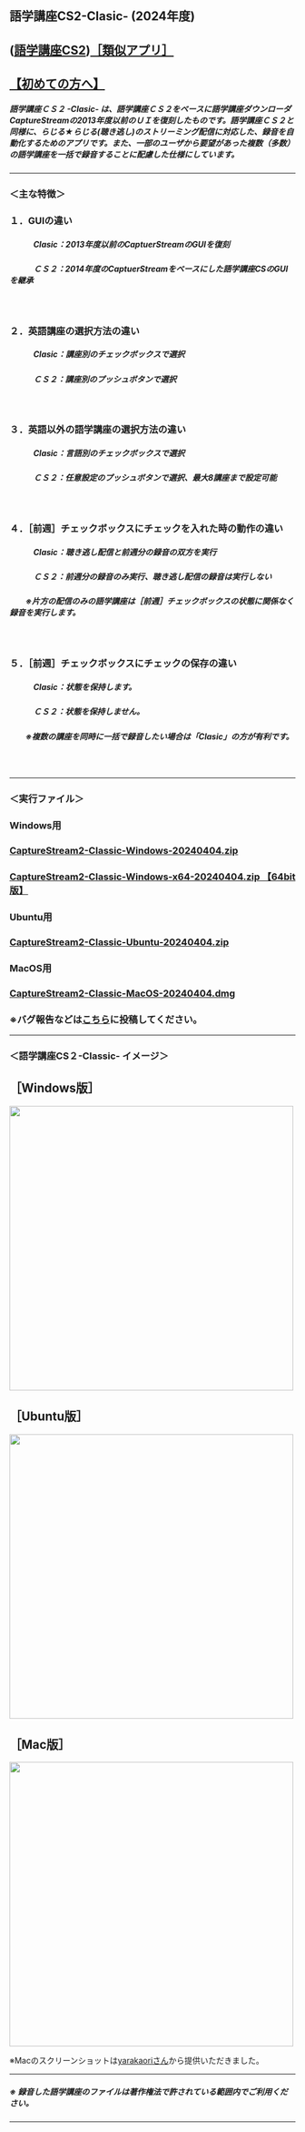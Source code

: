 ## 語学講座CS2-Clasic- (2024年度)    
## ([語学講座CS2](https://csreviser.github.io/CaptureStream2/))[［類似アプリ］](https://csreviser.github.io/CaptureStream2/application)          
## [【初めての方へ】](https://csreviser.github.io/CaptureStream2/introduction)
##### 語学講座ＣＳ２ -Clasic- は、語学講座ＣＳ２をベースに語学講座ダウンローダCaptureStreamの2013年度以前のＵＩを復刻したものです。語学講座ＣＳ２と同様に、らじる★らじる(聴き逃し)のストリーミング配信に対応した、録音を自動化するためのアプリです。また、一部のユーザから要望があった複数（多数）の語学講座を一括で録音することに配慮した仕様にしています。
***
### ＜主な特徴＞
### １．GUIの違い
##### 　　　Clasic：2013年度以前のCaptuerStreamのGUIを復刻
##### 　　　ＣＳ２：2014年度のCaptuerStreamをベースにした語学講座CSのGUIを継承
##### 　
### ２．英語講座の選択方法の違い
##### 　　　Clasic：講座別のチェックボックスで選択
##### 　　　ＣＳ２：講座別のプッシュボタンで選択
##### 　
### ３．英語以外の語学講座の選択方法の違い
##### 　　　Clasic：言語別のチェックボックスで選択
##### 　　　ＣＳ２：任意設定のプッシュボタンで選択、最大8講座まで設定可能
##### 　
### ４．［前週］チェックボックスにチェックを入れた時の動作の違い
##### 　　　Clasic：聴き逃し配信と前週分の録音の双方を実行
##### 　　　ＣＳ２：前週分の録音のみ実行、聴き逃し配信の録音は実行しない
##### 　　※片方の配信のみの語学講座は［前週］チェックボックスの状態に関係なく録音を実行します。　
##### 　
### ５．［前週］チェックボックスにチェックの保存の違い
##### 　　　Clasic：状態を保持します。
##### 　　　ＣＳ２：状態を保持しません。

##### 　　※複数の講座を同時に一括で録音したい場合は「Clasic」の方が有利です。
###    　　　　　　　        
***
### ＜実行ファイル＞
### Windows用
### [CaptureStream2-Classic-Windows-20240404.zip](https://github.com/CSReviser/CaptureStream2-Classic/releases/download/20240404/CaptureStream2-Classic-Windows-20240404.zip)
### [CaptureStream2-Classic-Windows-x64-20240404.zip 【64bit版】](https://github.com/CSReviser/CaptureStream2-Classic/releases/download/20240404/CaptureStream2-Classic-Windows-x64-20240404.zip) 　　　　　　　　　　　　　　　　　　
### Ubuntu用
### [CaptureStream2-Classic-Ubuntu-20240404.zip](https://github.com/CSReviser/CaptureStream2-Classic/releases/download/20240404/CaptureStream2-Classic-Ubuntu-20240404.zip)
### MacOS用
### [CaptureStream2-Classic-MacOS-20240404.dmg](https://github.com/CSReviser/CaptureStream2-Classic/releases/download/20240404/CaptureStream2-Classic-MacOS-20240404.dmg)

### ※バグ報告などは[こちら](https://github.com/CSReviser/CaptureStream2-Classic/discussions/8)に投稿してください。
***
### ＜語学講座CS２-Classic- イメージ＞
## ［Windows版］
<img src="https://github-production-user-asset-6210df.s3.amazonaws.com/46049273/281400414-a756dcbb-1633-411d-8efb-c285b0e005d2.png" width="500">

## ［Ubuntu版］
<img src="https://user-images.githubusercontent.com/46049273/217703729-a7ae416f-f6d3-4a5c-bc55-1689e7d81ea9.png" width="500">

## ［Mac版］
<img src="https://user-images.githubusercontent.com/46049273/217985608-3667070b-f8e2-4aea-8782-480ffe6f2b12.png" width="500">
  

※Macのスクリーンショットは[yarakaoriさん](https://twitter.com/yarakaori/status/1623636285603860480?s=20&t=FsEDLZBWDJ84ZKhAXuV0kg)から提供いただきました。


***
##### ※ 録音した語学講座のファイルは著作権法で許されている範囲内でご利用ください。                     

***      
<link rel="shortcut icon" type="image/x-icon" href="https://avatars.githubusercontent.com/u/46049273?v=4">
<meta name="twitter:image:src" content="https://avatars.githubusercontent.com/u/46049273?v=4">
